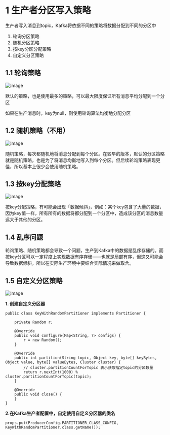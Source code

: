 # 1 生产者分区写入策略
生产者写入消息到topic，Kafka将依据不同的策略将数据分配到不同的分区中
1. 轮询分区策略
2. 随机分区策略
3. 按key分区分配策略
4. 自定义分区策略

## 1.1 轮询策略

![image](https://user-images.githubusercontent.com/75486726/180786719-3391d06c-a1bb-487c-a15e-0491c8b4051e.png)

默认的策略，也是使用最多的策略，可以最大限度保证所有消息平均分配到一个分区

如果在生产消息时，key为null，则使用轮询算法均衡地分配分区

## 1.2 随机策略（不用）

![image](https://user-images.githubusercontent.com/75486726/180786799-c886a0ba-72ff-4ba0-8094-2b681c8a0005.png)

随机策略，每次都随机地将消息分配到每个分区。在较早的版本，默认的分区策略就是随机策略，也是为了将消息均衡地写入到每个分区。但后续轮询策略表现更佳，所以基本上很少会使用随机策略。


## 1.3 按key分配策略

![image](https://user-images.githubusercontent.com/75486726/180786865-f9441644-a3cf-405f-aea6-5d4b8dfb2114.png)

按key分配策略，有可能会出现「数据倾斜」，例如：某个key包含了大量的数据，因为key值一样，所有所有的数据将都分配到一个分区中，造成该分区的消息数量远大于其他的分区。

## 1.4  乱序问题
轮询策略、随机策略都会导致一个问题，生产到Kafka中的数据是乱序存储的。而按key分区可以一定程度上实现数据有序存储——也就是局部有序，但这又可能会导致数据倾斜，所以在实际生产环境中要结合实际情况来做取舍。

## 1.5 自定义分区策略

![image](https://user-images.githubusercontent.com/75486726/180786912-f19b7815-ffa6-4af5-9be9-a85f4c806ad2.png)

**1. 创建自定义分区器**
``` 
public class KeyWithRandomPartitioner implements Partitioner {

    private Random r;
    
    @Override
    public void configure(Map<String, ?> configs) {
        r = new Random();
    }
    
    @Override
    public int partition(String topic, Object key, byte[] keyBytes, Object value, byte[] valueBytes, Cluster cluster) {
        // cluster.partitionCountForTopic 表示获取指定topic的分区数量
        return r.nextInt(1000) % cluster.partitionCountForTopic(topic);
    }
    
    @Override
    public void close() {
    }
}
```


**2.在Kafka生产者配置中，自定使用自定义分区器的类名**
``` 
props.put(ProducerConfig.PARTITIONER_CLASS_CONFIG, KeyWithRandomPartitioner.class.getName());
```
